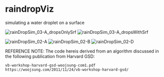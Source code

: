# raindropViz
simulating a water droplet on a surface

![rainDropSim_03-A_dropsOnlySrf](https://user-images.githubusercontent.com/6398561/146388106-e9ec07b9-b822-4183-9929-8dd5608b4ee4.JPG)
![rainDropSim_03-A_dropsWithSrf](https://user-images.githubusercontent.com/6398561/146388109-5c032e87-ee97-43dd-a77b-2c509b74ad44.JPG)

![rainDropSim_02-A](https://user-images.githubusercontent.com/6398561/146388148-a6cd6a49-8a42-4065-a752-484c05f98c3b.JPG)
![rainDropSim_02-B](https://user-images.githubusercontent.com/6398561/146388152-28eb148b-8dca-46be-9dac-0f7c5f4678cc.JPG)
![rainDropSim_02-D](https://user-images.githubusercontent.com/6398561/146388156-4ea8ff0c-4cee-4912-9485-6c7910a51761.JPG)

REFERENCE NOTE:
The code hereis derived from an algorithm discussed in the following publication from Harvard GSD:
    
    vb-workshop-harvard-gsd-woojsung-com1.pdf
    https://woojsung.com/2011/11/24/vb-workshop-harvard-gsd/
